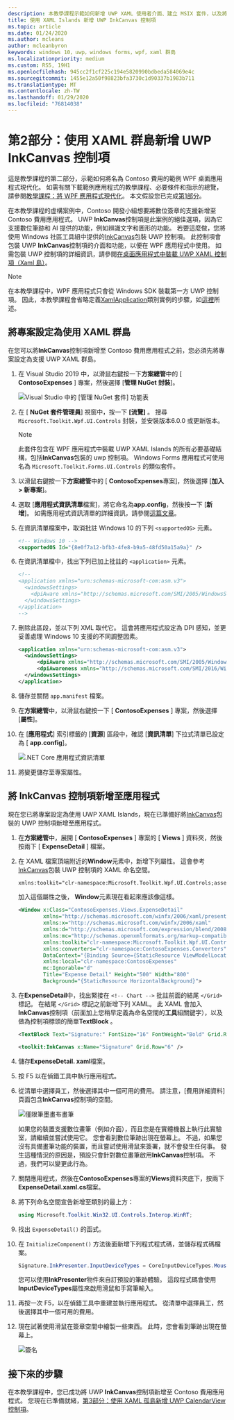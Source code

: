 ```yaml
---
description: 本教學課程示範如何新增 UWP XAML 使用者介面、建立 MSIX 套件，以及將其他現代化元件併入您的 WPF 應用程式中。
title: 使用 XAML Islands 新增 UWP InkCanvas 控制項
ms.topic: article
ms.date: 01/24/2020
ms.author: mcleans
author: mcleanbyron
keywords: windows 10，uwp，windows forms，wpf，xaml 群島
ms.localizationpriority: medium
ms.custom: RS5, 19H1
ms.openlocfilehash: 945cc2f1cf225c194e5820990bdbeda584069e4c
ms.sourcegitcommit: 1455e12a50f98823bfa3730c1d90337b1983b711
ms.translationtype: MT
ms.contentlocale: zh-TW
ms.lasthandoff: 01/29/2020
ms.locfileid: "76814038"
---
```

# <a name="part-2-add-a-uwp-inkcanvas-control-using-xaml-islands"></a>第2部分：使用 XAML 群島新增 UWP InkCanvas 控制項

這是教學課程的第二部分，示範如何將名為 Contoso 費用的範例 WPF 桌面應用程式現代化。 如需有關下載範例應用程式的教學課程、必要條件和指示的總覽，請參閱[教學課程：將 WPF 應用程式現代化](modernize-wpf-tutorial.md)。 本文假設您已完成[第1部分](modernize-wpf-tutorial-1.md)。

在本教學課程的虛構案例中，Contoso 開發小組想要將數位簽章的支援新增至 Contoso 費用應用程式。 UWP **InkCanvas**控制項是此案例的絕佳選項，因為它支援數位筆跡和 AI 提供的功能，例如辨識文字和圖形的功能。 若要這麼做，您將使用 Windows 社區工具組中提供的[InkCanvas](https://docs.microsoft.com/windows/communitytoolkit/controls/wpf-winforms/inkcanvas)包裝 UWP 控制項。 此控制項會包裝 UWP **InkCanvas**控制項的介面和功能，以便在 WPF 應用程式中使用。 如需包裝 UWP 控制項的詳細資訊，請參閱[在桌面應用程式中裝載 UWP XAML 控制項（Xaml 島）](xaml-islands.md)。

> [!NOTE]
> 在本教學課程中，WPF 應用程式只會從 Windows SDK 裝載第一方 UWP 控制項。 因此，本教學課程會省略定義[XamlApplication](https://github.com/windows-toolkit/Microsoft.Toolkit.Win32/tree/master/Microsoft.Toolkit.Win32.UI.XamlApplication)類別實例的步驟，如[這裡](host-standard-control-with-xaml-islands.md#required-components)所述。

## <a name="configure-the-project-to-use-xaml-islands"></a>將專案設定為使用 XAML 群島

在您可以將**InkCanvas**控制項新增至 Contoso 費用應用程式之前，您必須先將專案設定為支援 UWP XAML 群島。

1. 在 Visual Studio 2019 中，以滑鼠右鍵按一下**方案總管**中的 [ **ContosoExpenses** ] 專案，然後選擇 [**管理 NuGet 封裝**]。

    ![Visual Studio 中的 [管理 NuGet 套件] 功能表](images/wpf-modernize-tutorial//ManageNuGetPackages.png)

2. 在 [ **NuGet 套件管理員**] 視窗中，按一下 **[流覽]** 。 搜尋 `Microsoft.Toolkit.Wpf.UI.Controls` 封裝，並安裝版本6.0.0 或更新版本。

    > [!NOTE]
    > 此套件包含在 WPF 應用程式中裝載 UWP XAML Islands 的所有必要基礎結構，包括**InkCanvas**包裝的 uwp 控制項。 Windows Forms 應用程式可使用名為 `Microsoft.Toolkit.Forms.UI.Controls` 的類似套件。

3. 以滑鼠右鍵按一下**方案總管**中的 [ **ContosoExpenses**專案]，然後選擇 [**加入 > 新專案**]。

4. 選取 [**應用程式資訊清單**檔案]，將它命名為**app.config**，然後按一下 [**新增**]。 如需應用程式資訊清單的詳細資訊，請參閱[這篇文章](https://docs.microsoft.com/windows/desktop/SbsCs/application-manifests)。

5. 在資訊清單檔案中，取消批註 Windows 10 的下列 `<supportedOS>` 元素。

    ```xml
    <!-- Windows 10 -->
    <supportedOS Id="{8e0f7a12-bfb3-4fe8-b9a5-48fd50a15a9a}" />
    ```

6. 在資訊清單檔中，找出下列已加上批註的 `<application>` 元素。

    ```xml
    <!--
    <application xmlns="urn:schemas-microsoft-com:asm.v3">
      <windowsSettings>
        <dpiAware xmlns="http://schemas.microsoft.com/SMI/2005/WindowsSettings">true</dpiAware>
      </windowsSettings>
    </application>
    -->
    ```

7. 刪除此區段，並以下列 XML 取代它。 這會將應用程式設定為 DPI 感知，並更妥善處理 Windows 10 支援的不同調整因素。

    ```xml
    <application xmlns="urn:schemas-microsoft-com:asm.v3">
      <windowsSettings>
          <dpiAware xmlns="http://schemas.microsoft.com/SMI/2005/WindowsSettings">true/PM</dpiAware>
          <dpiAwareness xmlns="http://schemas.microsoft.com/SMI/2016/WindowsSettings">PerMonitorV2, PerMonitor</dpiAwareness>
      </windowsSettings>
    </application>
    ```

8. 儲存並關閉 `app.manifest` 檔案。

9. 在**方案總管**中，以滑鼠右鍵按一下 [ **ContosoExpenses** ] 專案，然後選擇 [**屬性**]。

10. 在 [**應用程式**] 索引標籤的 [**資源**] 區段中，確認 [**資訊清單**] 下拉式清單已設定為 [ **app.config**]。

    ![.NET Core 應用程式資訊清單](images/wpf-modernize-tutorial/NetCoreAppManifest.png)

11. 將變更儲存至專案屬性。

## <a name="add-an-inkcanvas-control-to-the-app"></a>將 InkCanvas 控制項新增至應用程式

現在您已將專案設定為使用 UWP XAML Islands，現在已準備好將[InkCanvas](https://docs.microsoft.com/windows/communitytoolkit/controls/wpf-winforms/inkcanvas)包裝的 UWP 控制項新增至應用程式。

1. 在**方案總管**中，展開 [ **ContosoExpenses** ] 專案的 [ **Views** ] 資料夾，然後按兩下 [ **ExpenseDetail** ] 檔案。

2. 在 XAML 檔案頂端附近的**Window**元素中，新增下列屬性。 這會參考[InkCanvas](https://docs.microsoft.com/windows/communitytoolkit/controls/wpf-winforms/inkcanvas)包裝 UWP 控制項的 XAML 命名空間。

    ```xml
    xmlns:toolkit="clr-namespace:Microsoft.Toolkit.Wpf.UI.Controls;assembly=Microsoft.Toolkit.Wpf.UI.Controls"
    ```

    加入這個屬性之後， **Window**元素現在看起來應該像這樣。

    ```xml
    <Window x:Class="ContosoExpenses.Views.ExpenseDetail"
            xmlns="http://schemas.microsoft.com/winfx/2006/xaml/presentation"
            xmlns:x="http://schemas.microsoft.com/winfx/2006/xaml"
            xmlns:d="http://schemas.microsoft.com/expression/blend/2008"
            xmlns:mc="http://schemas.openxmlformats.org/markup-compatibility/2006"
            xmlns:toolkit="clr-namespace:Microsoft.Toolkit.Wpf.UI.Controls;assembly=Microsoft.Toolkit.Wpf.UI.Controls"
            xmlns:converters="clr-namespace:ContosoExpenses.Converters"
            DataContext="{Binding Source={StaticResource ViewModelLocator}, Path=ExpensesDetailViewModel}"
            xmlns:local="clr-namespace:ContosoExpenses"
            mc:Ignorable="d"
            Title="Expense Detail" Height="500" Width="800"
            Background="{StaticResource HorizontalBackground}">
    ```

4. 在**ExpenseDetail**中，找出緊接在 `<!-- Chart -->` 批註前面的結尾 `</Grid>` 標記。 在結尾 `</Grid>` 標記之前新增下列 XAML。 此 XAML 會加入**InkCanvas**控制項（前面加上您稍早定義為命名空間的**工具**組關鍵字），以及做為控制項標頭的簡單**TextBlock** 。

    ```xml
    <TextBlock Text="Signature:" FontSize="16" FontWeight="Bold" Grid.Row="5" />

    <toolkit:InkCanvas x:Name="Signature" Grid.Row="6" />
    ```

5. 儲存**ExpenseDetail. xaml**檔案。

6. 按 F5 以在偵錯工具中執行應用程式。

7. 從清單中選擇員工，然後選擇其中一個可用的費用。 請注意，[費用詳細資料] 頁面包含**InkCanvas**控制項的空間。

    ![僅限筆墨畫布畫筆](images/wpf-modernize-tutorial/InkCanvasPenOnly.png)

    如果您的裝置支援數位畫筆（例如介面），而且您是在實體機器上執行此實驗室，請繼續並嘗試使用它。 您會看到數位筆跡出現在螢幕上。 不過，如果您沒有具備畫筆功能的裝置，而且嘗試使用滑鼠來簽署，就不會發生任何事。 發生這種情況的原因是，預設只會針對數位畫筆啟用**InkCanvas**控制項。 不過，我們可以變更此行為。

8. 關閉應用程式，然後在**ContosoExpenses**專案的**Views**資料夾底下，按兩下**ExpenseDetail.xaml.cs**檔案。

9. 將下列命名空間宣告新增至類別的最上方：

    ```csharp
    using Microsoft.Toolkit.Win32.UI.Controls.Interop.WinRT;
    ```

10. 找出 `ExpenseDetail()` 的函式。

11. 在 `InitializeComponent()` 方法後面新增下列程式程式碼，並儲存程式碼檔案。

    ```csharp
    Signature.InkPresenter.InputDeviceTypes = CoreInputDeviceTypes.Mouse | CoreInputDeviceTypes.Pen;
    ```

    您可以使用**InkPresenter**物件來自訂預設的筆跡體驗。 這段程式碼會使用**InputDeviceTypes**屬性來啟用滑鼠和手寫筆輸入。

12. 再按一次 F5，以在偵錯工具中重建並執行應用程式。 從清單中選擇員工，然後選擇其中一個可用的費用。

13. 現在試著使用滑鼠在簽章空間中繪製一些東西。 此時，您會看到筆跡出現在螢幕上。

    ![簽名](images/wpf-modernize-tutorial/Signature.png)

## <a name="next-steps"></a>接下來的步驟

在本教學課程中，您已成功將 UWP **InkCanvas**控制項新增至 Contoso 費用應用程式。 您現在已準備就緒，[第3部分：使用 XAML 孤島新增 UWP CalendarView 控制項](modernize-wpf-tutorial-3.md)。
